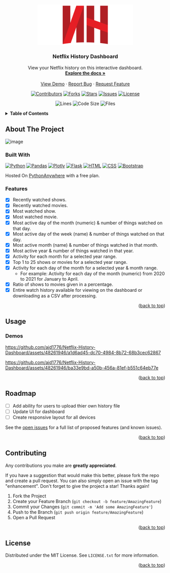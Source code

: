 <a id="readme-top"></a>

<!-- PROJECT LOGO -->
<br />
<div align="center">
  <a href="https://github.com/ajd1776/Netflix-History-Dashboard">
    <img src="./static/img/logo.png" alt="Logo" width="300">
  </a>

<h3 align="center">Netflix History Dashboard</h3>

  <p align="center">
    View your Netflix history on this interactive dashboard.
    <br />
    <a href="https://github.com/ajd1776/Netflix-History-Dashboard"><strong>Explore the docs »</strong></a>
    <br />
    <br />
    <a href="#Demos">View Demo</a>
    ·
    <a href="https://github.com/ajd1776/Netflix-History-Dashboard/issues">Report Bug</a>
    ·
    <a href="https://github.com/ajd1776/Netflix-History-Dashboard/issues">Request Feature</a>
  </p>
</div>


<!-- PROJECT SHIELDS -->
<p align="center"> 
   <a href="https://github.com/ajd1776/Netflix-History-Dashboard/graphs/contributors">
       <img alt="Contributors" src="https://img.shields.io/github/contributors/ajd1776/Netflix-History-Dashboard.svg?style=for-the-badge"></a>
   <a href="https://github.com/ajd1776/Netflix-History-Dashboard/network/members">
       <img alt="Forks" src="https://img.shields.io/github/forks/ajd1776/Netflix-History-Dashboard.svg?style=for-the-badge"></a>
   <a href="https://github.com/ajd1776/Netflix-History-Dashboard/stargazers">
       <img alt="Stars" src="https://img.shields.io/github/stars/ajd1776/Netflix-History-Dashboard.svg?style=for-the-badge"></a>
   <a href="https://github.com/ajd1776/Netflix-History-Dashboard/issues">
       <img alt="Issues" src="https://img.shields.io/github/issues/ajd1776/Netflix-History-Dashboard.svg?style=for-the-badge"></a>
   <a href="./LICENSE.txt">
       <img alt="License" src="https://img.shields.io/github/license/ajd1776/Netflix-History-Dashboard.svg?style=for-the-badge"></a>
</p>

<p align="center">
  <img alt="Lines" src="https://img.shields.io/tokei/lines/github/ajd1776/Netflix-History-Dashboard?style=flat-square"></a>
  <img alt="Code Size" src="https://img.shields.io/github/languages/code-size/ajd1776/Netflix-History-Dashboard?style=flat-square"></a>
  <img alt="Files" src="https://img.shields.io/github/directory-file-count/ajd1776/Netflix-History-Dashboard?style=flat-square"></a>
</p>


<!-- TABLE OF CONTENTS -->
<details>
  <summary><b>Table of Contents</b></summary>
  <ol>
    <li>
      <a href="#about-the-project">About The Project</a>
      <ul>
        <li><a href="#built-with">Built With</a></li>
        <li><a href="#features">Features</a></li>
      </ul>
    </li>
    <li><a href="#usage">Usage</a></li>
    <li><a href="#roadmap">Roadmap</a></li>
    <li><a href="#contributing">Contributing</a></li>
    <li><a href="#license">License</a></li>
  </ol>
</details>


<!-- ABOUT THE PROJECT -->
## About The Project
![image](https://github.com/ajd1776/Netflix-History-Dashboard/assets/48261946/9a1574d3-de84-4caf-923a-ee09e52df5a0)

### Built With
<a href="https://www.python.org/">
    <img alt="Python" src="https://img.shields.io/badge/Python-FFD43B?style=for-the-badge&logo=Python"></a>
<a href="https://pandas.pydata.org">
    <img alt="Pandas" src="https://img.shields.io/badge/Pandas-150458?style=for-the-badge&logo=Pandas"></a>
<a href="https://plotly.com/">
    <img alt="Plotly" src="https://img.shields.io/badge/Plotly-3F4F75?style=for-the-badge&logo=Plotly"></a>
<a href="https://flask.palletsprojects.com/en/2.3.x/">
    <img alt="Flask" src="https://img.shields.io/badge/Flask-000000?style=for-the-badge&logo=Flask"></a>
<a href="https://developer.mozilla.org/en-US/docs/Web/HTML">
    <img alt="HTML" src="https://img.shields.io/badge/HTML-E34F26?style=for-the-badge&logo=HTML5&logoColor=white"></a>
<a href="https://developer.mozilla.org/en-US/docs/Web/CSS">
    <img alt="CSS" src="https://img.shields.io/badge/CSS-1572B6?style=for-the-badge&logo=CSS3"></a>
<a href="https://getbootstrap.com/">
    <img alt="Bootstrap" src="https://img.shields.io/badge/Bootstrap-7952B3?style=for-the-badge&logo=Bootstrap&logoColor=white"></a>

Hosted On [PythonAnywhere](https://www.pythonanywhere.com) with a free plan.

### Features
- [x] Recently watched shows.
- [x] Recently watched movies.
- [x] Most watched show.
- [x] Most watched movie.
- [x] Most active day of the month (numeric) & number of things watched on that day.
- [x] Most active day of the week (name) & number of things watched on that day.
- [x] Most active month (name) & number of things watched in that month.
- [x] Most active year & number of things watched in that year.
- [x] Activity for each month for a selected year range.
- [x] Top 1 to 25 shows or movies for a selected year range.
- [x] Activity for each day of the month for a selected year & month range.
  -  For example: Activity for each day of the month (numeric) from 2020 to 2021 for January to April.
- [x] Ratio of shows to movies given in a percentage.
- [x] Entire watch history available for viewing on the dashboard or downloading as a CSV after processing. 

<p align="right">(<a href="#readme-top">back to top</a>)</p>


<!-- USAGE EXAMPLES -->
## Usage

### Demos

https://github.com/ajd1776/Netflix-History-Dashboard/assets/48261946/a1d6ad45-dc70-4984-8b72-68b3cec62867


https://github.com/ajd1776/Netflix-History-Dashboard/assets/48261946/ba33e9bd-a50b-456a-81ef-b551c64eb77e

<p align="right">(<a href="#readme-top">back to top</a>)</p>


<!-- ROADMAP -->
## Roadmap

- [ ] Add ability for users to upload thier own history file
- [ ] Update UI for dashboard
- [ ] Create responsive layout for all devices

See the [open issues](https://github.com/github_username/repo_name/issues) for a full list of proposed features (and known issues).

<p align="right">(<a href="#readme-top">back to top</a>)</p>


<!-- CONTRIBUTING -->
## Contributing
Any contributions you make are **greatly appreciated**.

If you have a suggestion that would make this better, please fork the repo and create a pull request. You can also simply open an issue with the tag "enhancement".
Don't forget to give the project a star! Thanks again!

1. Fork the Project
2. Create your Feature Branch (`git checkout -b feature/AmazingFeature`)
3. Commit your Changes (`git commit -m 'Add some AmazingFeature'`)
4. Push to the Branch (`git push origin feature/AmazingFeature`)
5. Open a Pull Request

<p align="right">(<a href="#readme-top">back to top</a>)</p>


<!-- LICENSE -->
## License

Distributed under the MIT License. See `LICENSE.txt` for more information.

<p align="right">(<a href="#readme-top">back to top</a>)</p>


[product-screenshot]: (https://github.com/ajd1776/Netflix-History-Dashboard/assets/48261946/9a1574d3-de84-4caf-923a-ee09e52df5a0)
